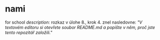 # nami
for school
*description:* 
rozkaz v úlohe 8., krok 4. znel nasledovne:
_"V textovém editoru si otevřete soubor README.md a popište v něm, proč jste tento repozitář založili."_